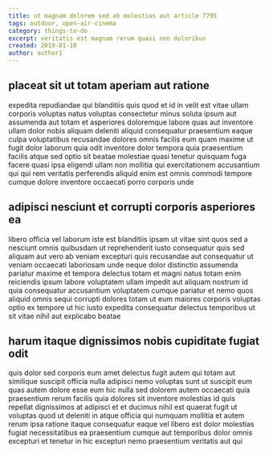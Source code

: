 ```yaml
---
title: ut magnam dolorem sed ab molestias aut article 7795
tags: outdoor, open-air-cinema
category: things-to-do
excerpt: veritatis est magnam rerum quasi non doloribus
created: 2019-01-10
author: author1
---
```


## placeat sit ut totam aperiam aut ratione

expedita repudiandae qui blanditiis quis quod et id in velit est vitae ullam corporis voluptas natus voluptas consectetur minus soluta ipsum aut assumenda aut totam et asperiores doloremque labore quas aut inventore ullam dolor nobis aliquam deleniti aliquid consequatur praesentium eaque culpa voluptatibus recusandae dolores omnis facilis eum quam maxime ut fugit dolor laborum quia odit inventore dolor tempora quia praesentium facilis atque sed optio sit beatae molestiae quasi tenetur quisquam fuga facere quasi ipsa eligendi ullam non mollitia qui exercitationem accusantium qui qui rem veritatis perferendis aliquid enim est omnis commodi tempore cumque dolore inventore occaecati porro corporis unde

## adipisci nesciunt et corrupti corporis asperiores ea

libero officia vel laborum iste est blanditiis ipsam ut vitae sint quos sed a nesciunt omnis quibusdam ut reprehenderit iusto consequatur quis sed aliquam aut vero ab veniam excepturi quis recusandae aut consequatur ut veniam occaecati laboriosam unde neque dolor distinctio assumenda pariatur maxime et tempora delectus totam et magni natus totam enim reiciendis ipsum labore voluptatem ullam impedit aut aliquam nostrum id quia consequatur accusantium voluptatem cumque pariatur et nemo quos aliquid omnis sequi corrupti dolores totam ut eum maiores corporis voluptas optio ex tempore ut hic iusto expedita consequatur delectus temporibus ut sit vitae nihil aut explicabo beatae

## harum itaque dignissimos nobis cupiditate fugiat odit

quis dolor sed corporis eum amet delectus fugit autem qui totam aut similique suscipit officia nulla adipisci nemo voluptas sunt ut suscipit eum quas autem dolore esse eum hic nulla sed dolorem autem occaecati quia praesentium rerum facilis quia dolores sit inventore molestias id quis repellat dignissimos at adipisci et et ducimus nihil est quaerat fugit ut voluptas quod ut deleniti in atque officia qui numquam mollitia et autem rerum ipsa ratione itaque consequatur eaque vel libero est dolor molestias fugiat necessitatibus ea praesentium cumque aut temporibus dolor omnis excepturi et tenetur in hic excepturi nemo praesentium veritatis aut qui
